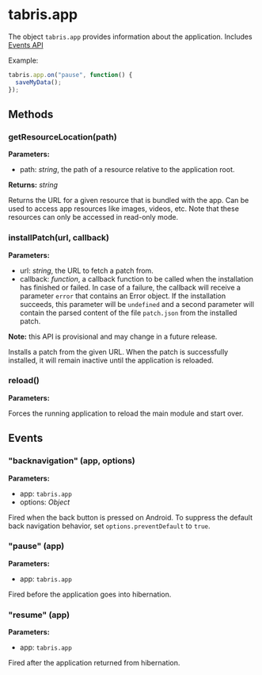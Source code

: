 # tabris.app
The object `tabris.app` provides information about the application.
Includes [Events API](Events.md)

Example:

```js
tabris.app.on("pause", function() {
  saveMyData();
});
```

## Methods
### getResourceLocation(path)


**Parameters:** 

- path: *string*, the path of a resource relative to the application root.

**Returns:** *string*

Returns the URL for a given resource that is bundled with the app. Can be used to access app resources like images, videos, etc. Note that these resources can only be accessed in read-only mode.

### installPatch(url, callback)


**Parameters:** 

- url: *string*, the URL to fetch a patch from.
- callback: *function*, a callback function to be called when the installation has finished or failed. In case of a failure, the callback will receive a parameter `error` that contains an Error object. If the installation succeeds, this parameter will be `undefined` and a second parameter will contain the parsed content of the file `patch.json` from the installed patch.


**Note:** this API is provisional and may change in a future release.

Installs a patch from the given URL. When the patch is successfully installed, it will remain inactive until the application is reloaded.

### reload()


**Parameters:** 



Forces the running application to reload the main module and start over.


## Events
### "backnavigation" (app, options)

**Parameters:** 

- app: `tabris.app`
- options: *Object*

Fired when the back button is pressed on Android. To suppress the default back navigation behavior, set `options.preventDefault` to `true`.

### "pause" (app)

**Parameters:** 

- app: `tabris.app`

Fired before the application goes into hibernation.

### "resume" (app)

**Parameters:** 

- app: `tabris.app`

Fired after the application returned from hibernation.


